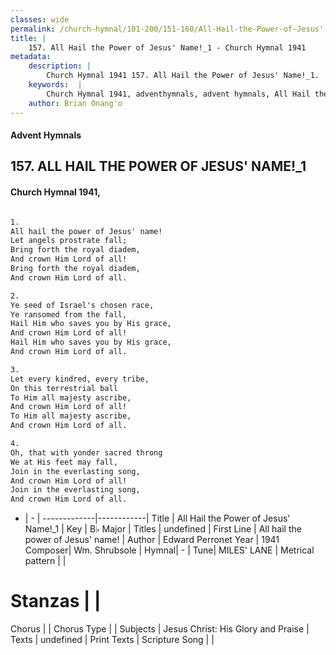 ```yaml
---
classes: wide
permalink: /church-hymnal/101-200/151-160/All-Hail-the-Power-of-Jesus'-Name!_1/
title: |
    157. All Hail the Power of Jesus' Name!_1 - Church Hymnal 1941
metadata:
    description: |
        Church Hymnal 1941 157. All Hail the Power of Jesus' Name!_1.  All hail the power of Jesus' name!  Let angels prostrate fall;  Bring forth the royal diadem,  And crown Him Lord of all!  Bring forth the royal diadem,  And crown Him Lord of all.  
    keywords:  |
        Church Hymnal 1941, adventhymnals, advent hymnals, All Hail the Power of Jesus' Name!_1, All hail the power of Jesus' name!. 
    author: Brian Onang'o
---
```


#### Advent Hymnals
## 157. ALL HAIL THE POWER OF JESUS' NAME!_1
####  Church Hymnal 1941,

```txt

1.
All hail the power of Jesus' name! 
Let angels prostrate fall; 
Bring forth the royal diadem, 
And crown Him Lord of all! 
Bring forth the royal diadem, 
And crown Him Lord of all. 

2.
Ye seed of Israel's chosen race, 
Ye ransomed from the fall, 
Hail Him who saves you by His grace, 
And crown Him Lord of all! 
Hail Him who saves you by His grace, 
And crown Him Lord of all. 

3.
Let every kindred, every tribe, 
On this terrestrial ball 
To Him all majesty ascribe, 
And crown Him Lord of all! 
To Him all majesty ascribe, 
And crown Him Lord of all. 

4.
Oh, that with yonder sacred throng 
We at His feet may fall, 
Join in the everlasting song, 
And crown Him Lord of all! 
Join in the everlasting song, 
And crown Him Lord of all.


```

- |   -  |
-------------|------------|
Title | All Hail the Power of Jesus' Name!_1 |
Key | B♭ Major |
Titles | undefined |
First Line | All hail the power of Jesus' name! |
Author | Edward Perronet
Year | 1941
Composer| Wm. Shrubsole |
Hymnal|  - |
Tune| MILES' LANE |
Metrical pattern | |
# Stanzas |  |
Chorus |  |
Chorus Type |  |
Subjects | Jesus Christ: His Glory and Praise |
Texts | undefined |
Print Texts | 
Scripture Song |  |
    
